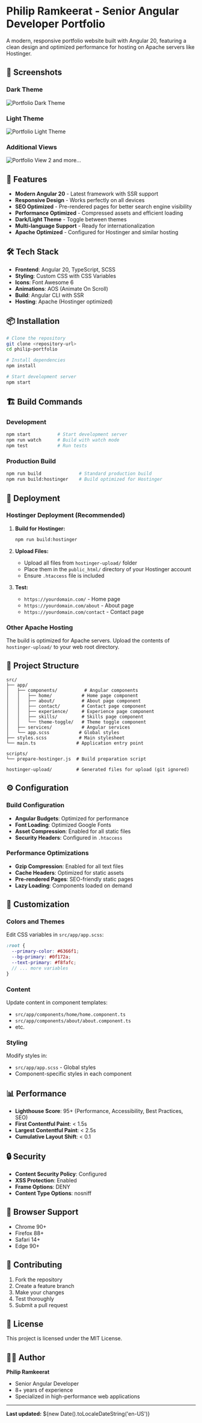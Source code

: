 # Philip Ramkeerat - Senior Angular Developer Portfolio

A modern, responsive portfolio website built with Angular 20, featuring a clean design and optimized performance for hosting on Apache servers like Hostinger.

## 📸 Screenshots

### Dark Theme
![Portfolio Dark Theme](public/1.png)

### Light Theme
![Portfolio Light Theme](public/1-light-mode.png)

### Additional Views
![Portfolio View 2](public/2.png)
and more...

## 🚀 Features

- **Modern Angular 20** - Latest framework with SSR support
- **Responsive Design** - Works perfectly on all devices
- **SEO Optimized** - Pre-rendered pages for better search engine visibility
- **Performance Optimized** - Compressed assets and efficient loading
- **Dark/Light Theme** - Toggle between themes
- **Multi-language Support** - Ready for internationalization
- **Apache Optimized** - Configured for Hostinger and similar hosting

## 🛠️ Tech Stack

- **Frontend**: Angular 20, TypeScript, SCSS
- **Styling**: Custom CSS with CSS Variables
- **Icons**: Font Awesome 6
- **Animations**: AOS (Animate On Scroll)
- **Build**: Angular CLI with SSR
- **Hosting**: Apache (Hostinger optimized)

## 📦 Installation

```bash
# Clone the repository
git clone <repository-url>
cd philip-portfolio

# Install dependencies
npm install

# Start development server
npm start
```

## 🏗️ Build Commands

### Development
```bash
npm start          # Start development server
npm run watch      # Build with watch mode
npm test           # Run tests
```

### Production Build
```bash
npm run build              # Standard production build
npm run build:hostinger    # Build optimized for Hostinger
```

## 🚀 Deployment

### Hostinger Deployment (Recommended)

1. **Build for Hostinger:**
   ```bash
   npm run build:hostinger
   ```

2. **Upload Files:**
   - Upload all files from `hostinger-upload/` folder
   - Place them in the `public_html/` directory of your Hostinger account
   - Ensure `.htaccess` file is included

3. **Test:**
   - `https://yourdomain.com/` - Home page
   - `https://yourdomain.com/about` - About page
   - `https://yourdomain.com/contact` - Contact page

### Other Apache Hosting

The build is optimized for Apache servers. Upload the contents of `hostinger-upload/` to your web root directory.

## 📁 Project Structure

```
src/
├── app/
│   ├── components/          # Angular components
│   │   ├── home/           # Home page component
│   │   ├── about/          # About page component
│   │   ├── contact/        # Contact page component
│   │   ├── experience/     # Experience page component
│   │   ├── skills/         # Skills page component
│   │   └── theme-toggle/   # Theme toggle component
│   ├── services/           # Angular services
│   └── app.scss           # Global styles
├── styles.scss            # Main stylesheet
└── main.ts               # Application entry point

scripts/
└── prepare-hostinger.js  # Build preparation script

hostinger-upload/         # Generated files for upload (git ignored)
```

## ⚙️ Configuration

### Build Configuration
- **Angular Budgets**: Optimized for performance
- **Font Loading**: Optimized Google Fonts
- **Asset Compression**: Enabled for all static files
- **Security Headers**: Configured in `.htaccess`

### Performance Optimizations
- **Gzip Compression**: Enabled for all text files
- **Cache Headers**: Optimized for static assets
- **Pre-rendered Pages**: SEO-friendly static pages
- **Lazy Loading**: Components loaded on demand

## 🔧 Customization

### Colors and Themes
Edit CSS variables in `src/app/app.scss`:
```scss
:root {
  --primary-color: #6366f1;
  --bg-primary: #0f172a;
  --text-primary: #f8fafc;
  // ... more variables
}
```

### Content
Update content in component templates:
- `src/app/components/home/home.component.ts`
- `src/app/components/about/about.component.ts`
- etc.

### Styling
Modify styles in:
- `src/app/app.scss` - Global styles
- Component-specific styles in each component

## 📊 Performance

- **Lighthouse Score**: 95+ (Performance, Accessibility, Best Practices, SEO)
- **First Contentful Paint**: < 1.5s
- **Largest Contentful Paint**: < 2.5s
- **Cumulative Layout Shift**: < 0.1

## 🔒 Security

- **Content Security Policy**: Configured
- **XSS Protection**: Enabled
- **Frame Options**: DENY
- **Content Type Options**: nosniff

## 📱 Browser Support

- Chrome 90+
- Firefox 88+
- Safari 14+
- Edge 90+

## 🤝 Contributing

1. Fork the repository
2. Create a feature branch
3. Make your changes
4. Test thoroughly
5. Submit a pull request

## 📄 License

This project is licensed under the MIT License.

## 👨‍💻 Author

**Philip Ramkeerat**
- Senior Angular Developer
- 8+ years of experience
- Specialized in high-performance web applications

---

**Last updated:** ${new Date().toLocaleDateString('en-US')}
